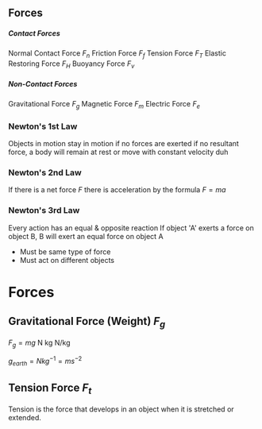 ## Forces
##### Contact Forces
Normal Contact Force $F_n$
Friction Force $F_f$
Tension Force $F_T$
Elastic Restoring Force $F_H$
Buoyancy Force $F_v$
##### Non-Contact Forces
Gravitational Force $F_g$
Magnetic Force $F_m$
Electric Force $F_e$

### Newton's 1st Law
Objects in motion stay in motion if no forces are exerted
if no resultant force, a body will remain at rest or move with constant velocity
duh
### Newton's 2nd Law
If there is a net force $F$ there is acceleration by the formula $F=ma$
### Newton's 3rd Law
Every action has an equal & opposite reaction
If object 'A' exerts a force on object B, B will exert an equal force on object A
- Must be same type of force
- Must act on different objects



# Forces

## Gravitational Force (Weight) $F_g$
$F_g = mg$
N     kg N/kg

$g_{earth} = Nkg^{-1} = ms^{-2}$



## Tension Force $F_t$
Tension is the force that develops in an object when it is stretched or extended.